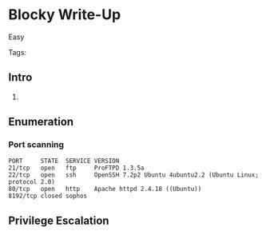 # Blocky Write-Up

Easy

Tags:



## Intro

1. 

## Enumeration

### Port scanning

```
PORT     STATE  SERVICE VERSION
21/tcp   open   ftp     ProFTPD 1.3.5a
22/tcp   open   ssh     OpenSSH 7.2p2 Ubuntu 4ubuntu2.2 (Ubuntu Linux; protocol 2.0)
80/tcp   open   http    Apache httpd 2.4.18 ((Ubuntu))
8192/tcp closed sophos
```

## Privilege Escalation
